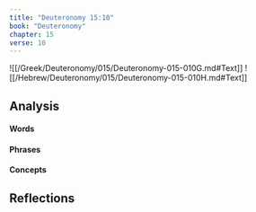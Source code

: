 ```yaml
---
title: "Deuteronomy 15:10"
book: "Deuteronomy"
chapter: 15
verse: 10
---
```

![[/Greek/Deuteronomy/015/Deuteronomy-015-010G.md#Text]]
![[/Hebrew/Deuteronomy/015/Deuteronomy-015-010H.md#Text]]

## Analysis

#### Words

#### Phrases

#### Concepts

## Reflections
